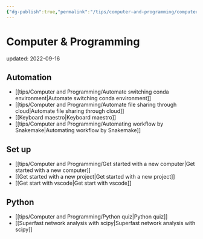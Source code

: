 ```yaml
---
{"dg-publish":true,"permalink":"/tips/computer-and-programming/computer-and-programming/","dgHomeLink":true,"dgPassFrontmatter":false}
---
```



# Computer & Programming
updated: 2022-09-16


## Automation 
- [[tips/Computer and Programming/Automate switching conda environment|Automate switching conda environment]]
- [[tips/Computer and Programming/Automate file sharing through cloud|Automate file sharing through cloud]]
- [[Keyboard maestro|Keyboard maestro]]
- [[tips/Computer and Programming/Automating workflow by Snakemake|Automating workflow by Snakemake]]


## Set up
- [[tips/Computer and Programming/Get started with a new computer|Get started with a new computer]]
- [[Get started with a new project|Get started with a new project]]
- [[Get start with vscode|Get start with vscode]]

## Python  
- [[tips/Computer and Programming/Python quiz|Python quiz]]
- [[Superfast network analysis with scipy|Superfast network analysis with scipy]]




